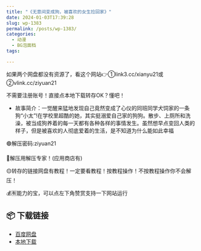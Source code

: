 ```yaml
---
title: "《无意间变成狗，被喜欢的女生捡回家》"
date: 2024-01-03T17:39:28
slug: wp-1383
permalink: /posts/wp-1383/
categories:
  - 动漫
  - BG泡面档
tags:

---
```


如果两个网盘都没有资源了，看这个网站👉①link3.cc/xianyu21或②vlink.cc/ziyuan21

不需要注册账号！直接点本地下载转存OK？懂吧！

*   故事简介：一觉醒来猛地发现自己竟然变成了心仪的同班同学犬饲家的一条狗“小太”!在学校里超酷的她，其实挺溺爱自己家的狗狗。散步、上厕所和洗澡，被当成狗养着的每一天都有各种各样的事情发生。虽然想早点变回人类的样子，但是被喜欢的人彻底爱着的生活，是不知道为什么能如此幸福

🟢解压密码:ziyuan21

🔵解压用解压专家！(应用商店有)

🟡转存的链接网盘有教程！一定要看教程！按教程操作！不按教程操作你不会解压！

💰🈶能力的宝，可以点左下角赞赏支持一下网站运行

## 📦 下载链接
- [百度网盘](https://blziyuan21.com/pay-download/1383?key=9d31b2fb42&down_id=0)
- [本地下载](https://blziyuan21.com/pay-download/1383?key=9d31b2fb42&down_id=1)

